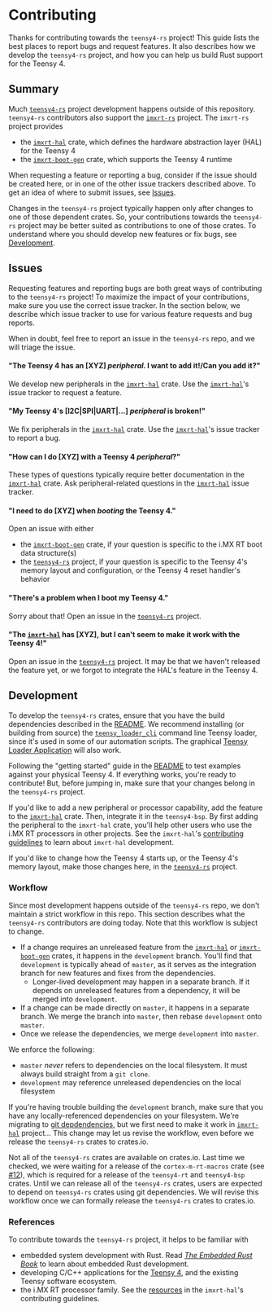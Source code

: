 # Contributing

Thanks for contributing towards the `teensy4-rs` project! This guide lists the best places to report bugs and request features. It also describes how we develop the `teensy4-rs` project, and how you can help us build Rust support for the Teensy 4.

## Summary

Much [`teensy4-rs`] project development happens outside of this repository. `teensy4-rs` contributors also support the [`imxrt-rs`] project. The `imxrt-rs` project provides

- the [`imxrt-hal`] crate, which defines the hardware abstraction layer (HAL) for the Teensy 4
- the [`imxrt-boot-gen`] crate, which supports the Teensy 4 runtime

[`teensy4-rs`]: https://github.com/mciantyre/teensy4-rs
[`imxrt-rs`]: https://github.com/imxrt-rs
[`imxrt-hal`]: https://github.com/imxrt-rs/imxrt-rs
[`imxrt-boot-gen`]: https://github.com/imxrt-rs/imxrt-boot-gen

When requesting a feature or reporting a bug, consider if the issue should be created here, or in one of the other issue trackers described above. To get an idea of where to submit issues, see [Issues](#issues).

Changes in the `teensy4-rs` project typically happen only after changes to one of those dependent crates. So, your contributions towards the `teensy4-rs` project may be better suited as contributions to one of those crates. To understand where you should develop new features or fix bugs, see [Development](#development).

## Issues

Requesting features and reporting bugs are both great ways of contributing to the `teensy4-rs` project! To maximize the impact of your contributions, make sure you use the correct issue tracker. In the section below, we describe which issue tracker to use for various feature requests and bug reports.

When in doubt, feel free to report an issue in the `teensy4-rs` repo, and we will triage the issue.

#### "The Teensy 4 has an [XYZ] *peripheral*. I want to add it!/Can you add it?"

We develop new peripherals in the [`imxrt-hal`] crate. Use the [`imxrt-hal`]'s issue tracker to request a feature.

#### "My Teensy 4's [I2C|SPI|UART|...] *peripheral* is broken!"

We fix peripherals in the [`imxrt-hal`] crate. Use the [`imxrt-hal`]'s issue tracker to report a bug.

#### "How can I do [XYZ] with a Teensy 4 *peripheral*?"

These types of questions typically require better documentation in the [`imxrt-hal`] crate. Ask peripheral-related questions in the [`imxrt-hal`] issue tracker.

#### "I need to do [XYZ] when *booting* the Teensy 4."

Open an issue with either

- the [`imxrt-boot-gen`] crate, if your question is specific to the i.MX RT boot data structure(s)
- the [`teensy4-rs`] project, if your question is specific to the Teensy 4's memory layout and configuration, or the Teensy 4 reset handler's behavior

#### "There's a problem when I boot my Teensy 4."

Sorry about that! Open an issue in the [`teensy4-rs`] project.

#### "The [`imxrt-hal`] has [XYZ], but I can't seem to make it work with the Teensy 4!"

Open an issue in the [`teensy4-rs`] project. It may be that we haven't released the feature yet, or we forgot to integrate the HAL's feature in the Teensy 4.

## Development

To develop the `teensy4-rs` crates, ensure that you have the build dependencies described in the [README](README.md). We recommend installing (or building from source) the [`teensy_loader_cli`](https://github.com/PaulStoffregen/teensy_loader_cli) command line Teensy loader, since it's used in some of our automation scripts. The graphical [Teensy Loader Application](https://www.pjrc.com/teensy/loader.html) will also work.

Following the "getting started" guide in the [README](README.md) to test examples against your physical Teensy 4. If everything works, you're ready to contribute! But, before jumping in, make sure that your changes belong in the `teensy4-rs` project.

If you'd like to add a new peripheral or processor capability, add the feature to the [`imxrt-hal`] crate. Then, integrate it in the `teensy4-bsp`. By first adding the peripheral to the `imxrt-hal` crate, you'll help other users who use the i.MX RT processors in other projects. See the `imxrt-hal`'s [contributing guidelines](https://github.com/imxrt-rs/imxrt-rs/blob/master/CONTRIBUTING.md) to learn about `imxrt-hal` development.

If you'd like to change how the Teensy 4 starts up, or the Teensy 4's memory layout, make those changes here, in the [`teensy4-rs`] project.

### Workflow

Since most development happens outside of the `teensy4-rs` repo, we don't maintain a strict workflow in this repo. This section describes what the `teensy4-rs` contributors are doing today. Note that this workflow is subject to change.

- If a change requires an unreleased feature from the [`imxrt-hal`] or [`imxrt-boot-gen`] crates, it happens in the `development` branch. You'll find that `development` is typically ahead of `master`, as it serves as the integration branch for new features and fixes from the dependencies.
  - Longer-lived development may happen in a separate branch. If it depends on unreleased features from a dependency, it will be merged into `development`.
- If a change can be made directly on `master`, it happens in a separate branch. We merge the branch into `master`, then rebase `development` onto `master`.
- Once we release the dependencies, we merge `development` into `master`.

We enforce the following:

- `master` *never* refers to dependencies on the local filesystem. It must always build straight from a `git clone`.
- `development` may reference unreleased dependencies on the local filesystem

If you're having trouble building the `development` branch, make sure that you have any locally-referenced dependencies on your filesystem. We're migrating to [git depdendencies](https://doc.rust-lang.org/cargo/reference/specifying-dependencies.html#specifying-dependencies-from-git-repositories), but we first need to make it work in [`imxrt-hal`] project... This change may let us revise the workflow, even before we release the `teensy4-rs` crates to crates.io.

Not all of the `teensy4-rs` crates are available on crates.io. Last time we checked, we were waiting for a release of the `cortex-m-rt-macros` crate (see [#12](https://github.com/mciantyre/teensy4-rs/issues/12)), which is required for a release of the `teensy4-rt` and `teensy4-bsp` crates. Until we can release all of the `teensy4-rs` crates, users are expected to depend on `teensy4-rs` crates using git dependencies. We will revise this workflow once we can formally release the `teensy4-rs` crates to crates.io.

### References

To contribute towards the `teensy4-rs` project, it helps to be familiar with

- embedded system development with Rust. Read [*The Embedded Rust Book*] to learn about embedded Rust development.
- developing C/C++ applications for the [Teensy 4], and the existing Teensy software ecosystem.
- the i.MX RT processor family. See the [resources](https://github.com/imxrt-rs/imxrt-rs/blob/master/CONTRIBUTING.md#resources) in the `imxrt-hal`'s contributing guidelines.

[*The Embedded Rust Book*]: https://rust-embedded.github.io/book/intro/index.html
[Teensy 4]: https://www.pjrc.com/store/teensy40.html
